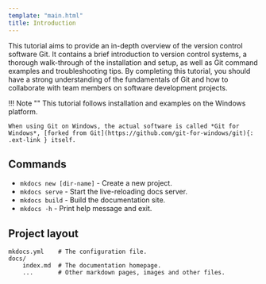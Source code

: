 ```yaml
---
template: "main.html"
title: Introduction
---
```


This tutorial aims to provide an in-depth overview of the version control software Git.
It contains a brief introduction to version control systems, a thorough walk-through of the installation and setup, as well as Git command examples and troubleshooting tips.
By completing this tutorial, you should have a strong understanding of the fundamentals of Git and how to collaborate with team members on software development projects.

!!! Note ""
	This tutorial follows installation and examples on the Windows platform.
	
	When using Git on Windows, the actual software is called *Git for Windows*, [forked from Git](https://github.com/git-for-windows/git){: .ext-link } itself.

## Commands

* `mkdocs new [dir-name]` - Create a new project.
* `mkdocs serve` - Start the live-reloading docs server.
* `mkdocs build` - Build the documentation site.
* `mkdocs -h` - Print help message and exit.

## Project layout

    mkdocs.yml    # The configuration file.
    docs/
        index.md  # The documentation homepage.
        ...       # Other markdown pages, images and other files.
